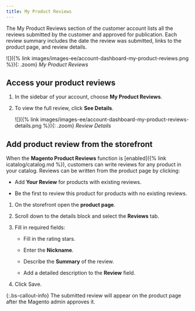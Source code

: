 ```yaml
---
title: My Product Reviews
---
```


The My Product Reviews section of the customer account lists all the reviews submitted by the customer and approved for publication. Each review summary includes the date the review was submitted, links to the product page, and review details.

![]({% link images/images-ee/account-dashboard-my-product-reviews.png %}){: .zoom}
_My Product Reviews_

## Access your product reviews

1. In the sidebar of your account, choose **My Product Reviews**.

1. To view the full review, click **See Details**.

    ![]({% link images/images-ee/account-dashboard-my-product-reviews-details.png %}){: .zoom}
    _Review Details_

## Add product review from the storefront

When the **Magento Product Reviews** function is [enabled]({% link icatalog/catalog.md %}), customers can write reviews for any product in your catalog. Reviews can be written from the product page by clicking:

   - Add **Your Review** for products with existing reviews.

   - Be the first to review this product for products with no existing reviews.

1. On the storefront open the **product page**.

1. Scroll down to the details block and select the **Reviews** tab.

1. Fill in required fields:
  
   - Fill in the rating stars.

   - Enter the **Nickname**.

   - Describe the **Summary** of the review.

   - Add a detailed description to the **Review** field.

1. Click <span class="btn">Save<span>.

{:.bs-callout-info}
The submitted review will appear on the product page after the Magento admin approves it.